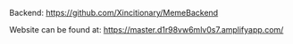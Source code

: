Backend: https://github.com/Xincitionary/MemeBackend

Website can be found at: https://master.d1r98vw6mlv0s7.amplifyapp.com/ 
